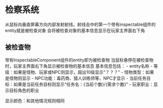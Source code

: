 # 检察系统

从鼠标向垂直屏幕方向内部发射射线，射线击中的第一个带有inspectable组件的entity就是被检查对象
会将被检查对象的基本信息显示在玩家主界面右下角

## 被检查物

带有InspectableComponent组件的entity即为被检查物
当鼠标悬停在被检查物时，玩家主界面右下角显示被检查物的基本信息
基本信息包括：
    - entity名称
    - 等级：如果是怪物、玩家或NPC则显示，超出10级显示“？？？”
    - 怪物类型：如果是怪物则显示
    - NPC功能：毒药商、猎人训练师等，NPC才显示
    - 当前任务目标：如果是当前任务目标则显示“任务名：{当前个数}/{需求个数}”
    - 玩家职业：显示目标角色的职业

显示颜色：和其他情况规则相同


